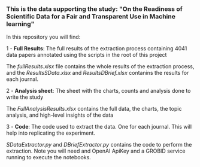 ### This is the data supporting the study: "On the Readiness of Scientific Data for a Fair and Transparent Use in Machine learning"

In this repository you will find:

1 - **Full Results**: The full results of the extraction process containing 4041 data papers annotated using the scripts in the root of this project

The *fullResults.xlsx* file contains the whole results of the extraction process, and the *ResultsSData.xlsx* and *ResultsDBrief.xlsx* contanins the results for each journal.

2 - **Analysis sheet**: The sheet with the charts, counts and analysis done to write the study

The *FullAnalysisResults.xlsx* contains the full data, the charts, the topic analysis, and high-level insights of the data

3 - **Code**: The code used to extract the data. One for each journal. This will help into replicating the experiment.

*SDataExtractor.py* and *DBriefExtractor.py* contains the code to perform the extraction. Note you will need and OpenAI ApiKey and a GROBID service running to execute the notebooks.


